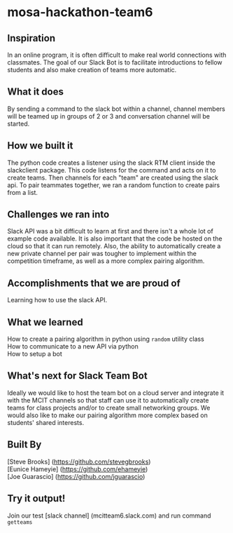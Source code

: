 # mosa-hackathon-team6

## Inspiration
In an online program, it is often difficult to make real world connections with classmates. The goal of our Slack Bot is to facilitate introductions to fellow students and also make creation of teams more automatic.

## What it does
By sending a command to the slack bot within a channel, channel members will be teamed up in groups of 2 or 3 and conversation channel will be started.

## How we built it
The python code creates a listener using the slack RTM client inside the slackclient package. This code listens for the command and acts on it to create teams. Then channels for each "team" are created using the slack api.
To pair teammates together, we ran a random function to create pairs from a list.

## Challenges we ran into
Slack API was a bit difficult to learn at first and there isn't a whole lot of example code available. It is also important that the code be hosted on the cloud so that it can run remotely.
Also, the ability to automatically create a new private channel per pair was tougher to implement within the competition timeframe, as well as a more complex pairing algorithm.

## Accomplishments that we are proud of
Learning how to use the slack API.

## What we learned
How to create a pairing algorithm in python using `random` utility class   
How to communicate to a new API via python   
How to setup a bot   

## What's next for Slack Team Bot
Ideally we would like to host the team bot on a cloud server and integrate it with the MCIT channels so that staff can use it to automatically create teams for class projects and/or to create small networking groups.
We would also like to make our pairing algorithm more complex based on students' shared interests.

## Built By
[Steve Brooks] (https://github.com/stevegbrooks)   
[Eunice Hameyie] (https://github.com/ehameyie)   
[Joe Guarascio] (https://github.com/jguarascio)   

## Try it output!
Join our test [slack channel] (mcitteam6.slack.com) and run command `getteams`
